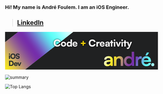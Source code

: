 ### Hi! My name is André Foulem. I am an iOS Engineer.

> ## [LinkedIn](https://www.linkedin.com/in/andr%C3%A9-foulem-845087244/)

![banner](linkedin_header.webp)

![summary](https://github-readme-streak-stats.herokuapp.com/?user=andrefoulem)

![Top Langs](https://github-readme-stats.vercel.app/api/top-langs/?username=andrefoulem&layout=compactlangs_count=8&theme=tokyonight)
